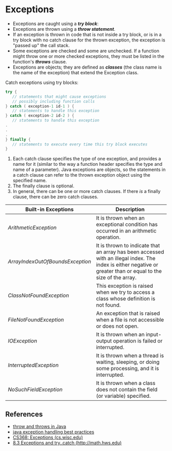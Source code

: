 # Exceptions

* Exceptions are caught using a ***try block***:
* Exceptions are thrown using a ***throw statement***.
* If an exception is thrown in code that is not inside a try block, or is in a try block with no catch clause for the thrown exception, the exception is "passed up" the call stack.
* Some exceptions are checked and some are unchecked. If a function might throw one or more checked exceptions, they must be listed in the function's ***throws*** clause.
* Exceptions are objects; they are defined as ***classes*** (the class name is the name of the exception) that extend the Exception class.

Catch exceptions using try blocks:
```java
try {
   // statements that might cause exceptions
   // possibly including function calls
} catch ( exception-1 id-1 ) {
   // statements to handle this exception 
} catch ( exception-2 id-2 ) {
   // statements to handle this exception 
.
.
.
} finally {
   // statements to execute every time this try block executes
}
```

1.  Each catch clause specifies the type of one exception, and provides a name for it (similar to the way a function header specifies the type and name of a parameter). Java exceptions are objects, so the statements in a catch clause can refer to the thrown exception object using the specified name.
2.  The finally clause is optional.
3.  In general, there can be one or more catch clauses. If there *is* a finally clause, there can be zero catch clauses.

| Built-in Exceptions              | Description                                                                                                                                                     |
| -------------------------------- | --------------------------------------------------------------------------------------------------------------------------------------------------------------- |
| *ArithmeticException*            | It is thrown when an exceptional condition has occurred in an arithmetic operation.                                                                             |
| *ArrayIndexOutOfBoundsException* | It is thrown to indicate that an array has been accessed with an illegal index. The index is either negative or greater than or equal to the size of the array. |
| *ClassNotFoundException*         | This exception is raised when we try to access a class whose definition is not found.                                                                           |
| *FileNotFoundException*          | An exception that is raised when a file is not accessible or does not open.                                                                                     |
| *IOException*                    | It is thrown when an input-output operation is failed or interrupted.                                                                                           |
| *InterruptedException*           | It is thrown when a thread is waiting, sleeping, or doing some processing, and it is interrupted.                                                               |
| *NoSuchFieldException*           | It is thrown when a class does not contain the field (or variable) specified.                                                                                   |



## References
* [throw and throws in Java](https://www.geeksforgeeks.org/throw-throws-java/)
* [java exception handling best practices](https://howtodoinjava.com/best-practices/java-exception-handling-best-practices/)
* [CS368: Exceptions (cs.wisc.edu)](http://pages.cs.wisc.edu/~hasti/cs368/JavaTutorial/NOTES/Exceptions.html)
* [8.3 Exceptions and try..catch (http://math.hws.edu)](http://math.hws.edu/javanotes/c8/s3.html)